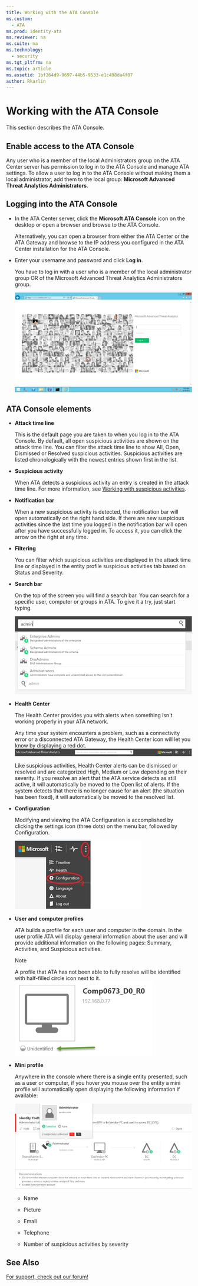 ```yaml
---
title: Working with the ATA Console
ms.custom:
  - ATA
ms.prod: identity-ata
ms.reviewer: na
ms.suite: na
ms.technology:
  - security
ms.tgt_pltfrm: na
ms.topic: article
ms.assetid: 1bf264d9-9697-44b5-9533-e1c498da4f07
author: Rkarlin
---
```

# Working with the ATA Console
This section describes the ATA Console.

## Enable access to the ATA Console
Any user who is a member of the local Administrators group on the ATA Center server has permission to log in to the ATA Console and manage ATA settings.
To allow a user to log in to the ATA Console without making them a local administrator, add them to the local group: **Microsoft Advanced Threat Analytics Administrators**.

## Logging into the ATA Console

-   In the ATA Center server, click the **Microsoft ATA Console**  icon on the desktop or open a browser and browse to the ATA Console.

    Alternatively, you can open a browser from either the ATA Center or the ATA Gateway and browse to the IP address you configured in the ATA Center installation for the ATA Console.

-   Enter your username and password and click **Log in**.

    You have to log in with a user who is a member of the local administrator group OR of the  Microsoft Advanced Threat Analytics Administrators group.

    ![](../Image/ATA-log-in-screen.jpg)

## ATA Console elements

-   **Attack time line**

    This is the default page you are taken to when you log in to the ATA Console. By default, all open suspicious activities are shown on the attack time line. You can filter the attack time line to show All, Open, Dismissed or Resolved suspicious activities. Suspicious activities are listed chronologically with the newest entries shown first in the list.

-   **Suspicious activity**

    When ATA detects a suspicious activity an entry is created in the attack time line. For more information, see [Working with suspicious activities](/DeployUse/working-with-suspicious-activities.md).

-   **Notification bar**

    When a new suspicious activity is detected, the notification bar will open automatically on the right hand side. If there are new suspicious activities since the last time you logged in the notification bar will open after you have successfully logged in. To access it, you can click the arrow on the right at any time.

-   **Filtering**

    You can filter which suspicious activities are displayed in the attack time line or displayed in the entity profile suspicious activities tab based on Status and Severity.

-   **Search bar**

    On the top of the screen you will find a search bar. You can search for a specific user, computer or groups in ATA. To give it a try, just start typing.

    ![](../Image/ATA-console-search.png)

-   **Health Center**

    The Health Center provides you with alerts when something isn't working properly in your ATA network.

    Any time your system encounters a problem, such as a connectivity error or a disconnected ATA Gateway, the Health Center icon will let you know by displaying a red dot. ![](../Image/ATA-Health-Center-Alert-red-dot.png)

    Like suspicious activities, Health Center alerts can be dismissed or resolved and are categorized High, Medium or Low depending on their severity. If you resolve an alert that the ATA service detects as still active, it will automatically be moved to the Open list of alerts. If the system detects that there is no longer cause for an alert (the situation has been fixed), it will automatically be moved to the resolved list.

-   **Configuration**

    Modifying and viewing the ATA Configuration is accomplished by clicking the settings icon (three dots) on the menu bar, followed by Configuration.

    ![](../Image/ATA-config-icon.JPG)

-   **User and computer profiles**

    ATA builds a profile for each user and computer in the domain. In the user profile ATA will display general information about the user and will provide additional information on the following pages: Summary, Activities, and Suspicious activities.

    > [!NOTE]
    > A profile that ATA has not been able to fully resolve will be identified with half-filled circle icon next to it.![](../Image/ATA-Unresolved-Profile.jpg)

-   **Mini profile**

    Anywhere in the console where there is a single entity presented, such as a user or computer, if you hover you mouse over the entity a mini profile will automatically open displaying the following information if available:

    ![](../Image/ATA-mini-profile.jpg)

    -   Name

    -   Picture

    -   Email

    -   Telephone

    -   Number of suspicious activities by severity

## See Also
[For support, check out our forum!](https://social.technet.microsoft.com/Forums/security/en-US/home?forum=mata)
